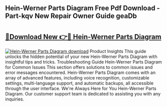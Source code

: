 ## Hein-Werner Parts Diagram Free Pdf Download - Part-kqv New Repair Owner Guide geaDb

# <h2><a href="http://dfm8lcw.blite.top/?on=Hein-Werner+Parts+Diagram">🔗Download New 👉🔴 Hein-Werner Parts Diagram</a></h2>

[![Hein-Werner Parts Diagram download](https://i.imgur.com/lujVjoI.png)](http://dfm8lcw.blite.top/?on=Hein-Werner+Parts+Diagram)
Product Insights This guide unlocks the hidden potential of your new Hein-Werner Parts Diagram with insightful tips and tricks. Troubleshooting Guide Hein-Werner Parts Diagram for Common Issues This section offers solutions to common issues and error messages encountered. Hein-Werner Parts Diagram comes with an array of advanced features, including voice recognition, customizable settings, multi-language support, and automatic backups, all accessible through the user interface. We're Always Here for You Hein-Werner Parts Diagram. Our customer support team is dedicated to assisting you with any inquiries.
